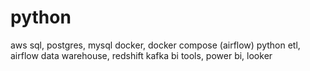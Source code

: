 # python

aws
sql, postgres, mysql
docker, docker compose (airflow)
python
etl, airflow
data warehouse, redshift
kafka
bi tools, power bi, looker
